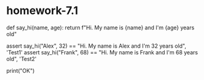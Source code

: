 # homework-7.1

def say_hi(name, age):
    return f"Hi. My name is {name} and I'm {age} years old"

assert say_hi("Alex", 32) == "Hi. My name is Alex and I'm 32 years old", 'Test1'
assert say_hi("Frank", 68) == "Hi. My name is Frank and I'm 68 years old", 'Test2'

print("OK")
